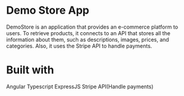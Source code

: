 # Demo Store App

DemoStore is an application that provides an e-commerce platform to users. To retrieve products, it connects to an API that stores all the information about them, such as descriptions, images, prices, and categories. Also, it uses the Stripe API to handle payments.

# Built with

Angular
Typescript
ExpressJS
Stripe API(Handle payments)
